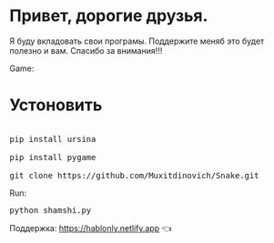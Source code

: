 # Привет, дорогие друзья.
Я буду вкладовать свои програмы. Поддержите меняб это будет полезно и вам. Cпасибо за внимания!!!

Game:
# Устоновить
<pre>

pip install ursina

pip install pygame

git clone https://github.com/Muxitdinovich/Snake.git
</pre>

Run:

<pre>
python shamshi.py
</pre>

Поддержка: https://hablonly.netlify.app 👈
